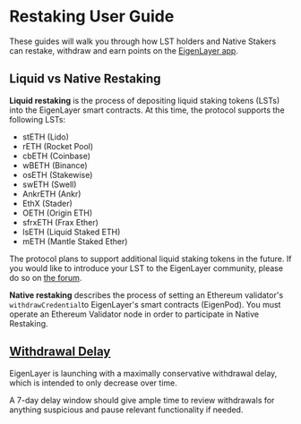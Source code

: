 # Restaking User Guide

These guides will walk you through how LST holders and Native Stakers can restake, withdraw and earn points on the [EigenLayer app][ref1].

## **Liquid vs Native Restaking**

**Liquid restaking** is the process of depositing liquid staking tokens (LSTs) into the EigenLayer smart contracts. At this time, the protocol supports the following LSTs:

- stETH (Lido)
- rETH (Rocket Pool)
- cbETH (Coinbase)
- wBETH (Binance)
- osETH (Stakewise)
- swETH (Swell)
- AnkrETH (Ankr)
- EthX (Stader)
- OETH (Origin ETH)
- sfrxETH (Frax Ether)
- lsETH (Liquid Staked ETH)
- mETH (Mantle Staked Ether)

The protocol plans to support additional liquid staking tokens in the future. If you would like to introduce your LST to the EigenLayer community, please do so on [the forum][ref2].

**Native restaking** describes the process of setting an Ethereum validator's `withdrawCredential`to EigenLayer's smart contracts (EigenPod). You must operate an Ethereum Validator node in order to participate in Native Restaking.

## [**Withdrawal Delay**][ref3]

EigenLayer is launching with a maximally conservative withdrawal delay, which is intended to only decrease over time.

A 7-day delay window should give ample time to review withdrawals for anything suspicious and pause relevant functionality if needed.

[ref1]: https://app.eigenlayer.xyz/
[ref2]: https://forum.eigenlayer.xyz/t/about-the-new-lst-token-on-eigenlayer-category/6641
[ref3]: https://docs.eigenlayer.xyz/security/withdrawal-delay